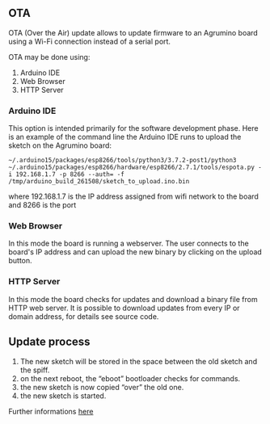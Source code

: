 ## OTA

OTA (Over the Air) update allows to update firmware to an Agrumino board using a Wi-Fi connection instead of a serial port.

OTA may be done using:

1. Arduino IDE
2. Web Browser
3. HTTP Server

### Arduino IDE

This option is intended primarily for the software development phase.
Here is an example of the command line the Arduino IDE runs to upload the sketch on the Agrumino board:

```
~/.arduino15/packages/esp8266/tools/python3/3.7.2-post1/python3 ~/.arduino15/packages/esp8266/hardware/esp8266/2.7.1/tools/espota.py -i 192.168.1.7 -p 8266 --auth= -f /tmp/arduino_build_261508/sketch_to_upload.ino.bin
```

where 192.168.1.7 is the IP address assigned from wifi network to the board and 8266 is the port

### Web Browser

In this mode the board is running a webserver. The user connects to the board's IP address and can upload the new binary by clicking on the upload button.

### HTTP Server

In this mode the board checks for updates and download a binary file from HTTP web server. It is possible to download updates from every IP or domain address,
for details see source code.

## Update process

1. The new sketch will be stored in the space between the old sketch and the spiff.
2. on the next reboot, the “eboot” bootloader checks for commands.
3. the new sketch is now copied “over” the old one.
4. the new sketch is started.

Further informations [here](https://arduino-esp8266.readthedocs.io/en/latest/ota_updates/readme.html)
